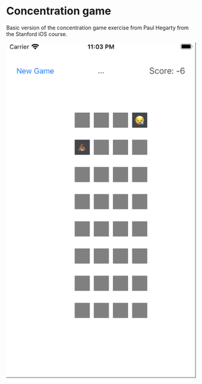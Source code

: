 # Concentration game

Basic version of the concentration game exercise from Paul Hegarty from the Stanford iOS course.

![Screenshot](preview.png)
